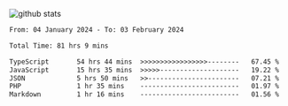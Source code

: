 
![github stats](https://github-readme-stats.vercel.app/api?username=realmahd1&show_icons=true&theme=codeSTACKr&hide_rank=true&count_private=true)

<!--START_SECTION:waka-->

```txt
From: 04 January 2024 - To: 03 February 2024

Total Time: 81 hrs 9 mins

TypeScript       54 hrs 44 mins  >>>>>>>>>>>>>>>>>--------   67.45 %
JavaScript       15 hrs 35 mins  >>>>>--------------------   19.22 %
JSON             5 hrs 50 mins   >>-----------------------   07.21 %
PHP              1 hr 35 mins    -------------------------   01.97 %
Markdown         1 hr 16 mins    -------------------------   01.56 %
```

<!--END_SECTION:waka-->
